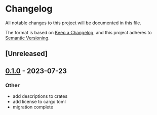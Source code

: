 # Changelog
All notable changes to this project will be documented in this file.

The format is based on [Keep a Changelog](https://keepachangelog.com/en/1.0.0/),
and this project adheres to [Semantic Versioning](https://semver.org/spec/v2.0.0.html).

## [Unreleased]

## [0.1.0](https://github.com/BadBoiLabs/Cannon-rs/releases/tag/cannon-io-v0.1.0) - 2023-07-23

### Other
- add descriptions to crates
- add license to cargo toml
- migration complete
